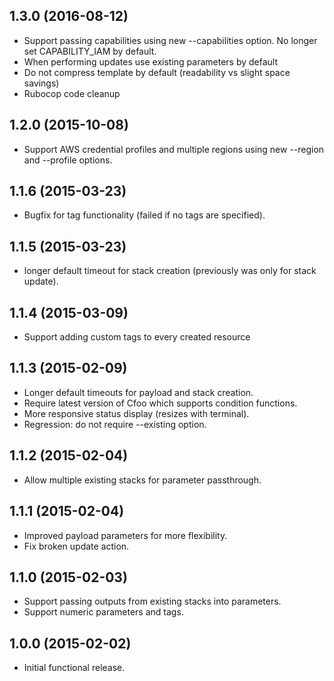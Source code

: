 ## 1.3.0 (2016-08-12)
- Support passing capabilities using new --capabilities option. No longer set
    CAPABILITY_IAM by default.
- When performing updates use existing parameters by default
- Do not compress template by default (readability vs slight space savings)
- Rubocop code cleanup

## 1.2.0 (2015-10-08)
- Support AWS credential profiles and multiple regions using new --region and
  --profile options.

## 1.1.6 (2015-03-23)

- Bugfix for tag functionality (failed if no tags are specified).

## 1.1.5 (2015-03-23)

- longer default timeout for stack creation (previously was only for stack update).

## 1.1.4 (2015-03-09)

- Support adding custom tags to every created resource

## 1.1.3 (2015-02-09)

- Longer default timeouts for payload and stack creation.
- Require latest version of Cfoo which supports condition functions.
- More responsive status display (resizes with terminal).
- Regression: do not require --existing option.

## 1.1.2 (2015-02-04)

- Allow multiple existing stacks for parameter passthrough.

## 1.1.1 (2015-02-04)

- Improved payload parameters for more flexibility.
- Fix broken update action.

## 1.1.0 (2015-02-03)

- Support passing outputs from existing stacks into parameters.
- Support numeric parameters and tags.

## 1.0.0 (2015-02-02)

- Initial functional release.
